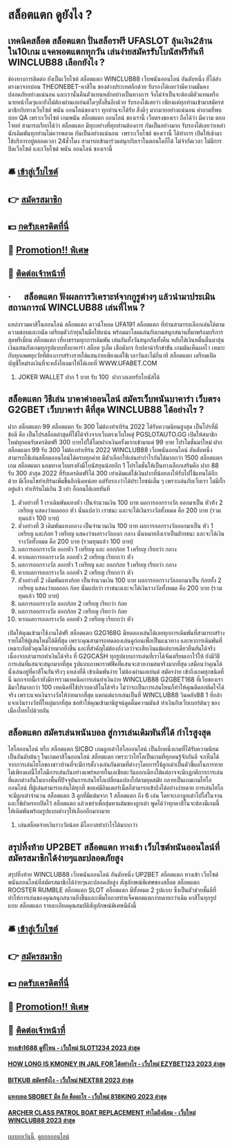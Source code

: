 # สล็อตแตก ดูยังไง ?
## เทคนิคสล็อต สล็อตแตก ปั่นสล็อรฟรี UFASLOT ลุ้นเงิน2ล้านใน10เกม แจคพอตแตกทุกวัน เล่นง่ายสมัครรับโบนัสฟรีทันที WINCLUB88 เลือกยังไง ?
ช่องทางการติดต่อ
ยังเป็นเว็บไซต์ สล็อตแตก WINCLUB88 เว็บพนันออนไลน์ อันดับหนึ่ง ที่ได้ส่งตรงมาจากบ่อน THEONEBET-คาสิโน ของต่างประเทศอีกด้วย รับรองได้เลยว่ามีความมั่นคงปลอดภัยอย่างแน่นอน และเรานั้นคืนตัวแทนหลักอย่างเป็นทางการ จึงไม่จำเป็นจะต้องมีตัวแทนหรือนายหน้าใดๆและยังไม่ต้องผ่านเอเย่นต์ใดๆทั้งสิ้นอีกด้วย รับรองได้เลยว่า เพียงแค่ทุกท่านเข้ามาสมัครสมาชิกกับทางเว็บไซต์ พนัน ออนไลน์ของเรา ทุกท่านจะได้รับ สิ่งดีๆ มากมายอย่างแน่นอน
คําถามที่พบบ่อย QA
เพราะเว็บไซต์ เกมพนัน สล็อตแตก ออนไลน์ ของเรานี้ เว็บตรงของเรา ถือได้ว่า มีความ ตอบโจทย์ สามารถเรียกได้ว่า สล็อตแตก มีทุกอย่างที่ทุกท่านต้องการ กันเป็นอย่างมาก รับรองได้เลยว่าเหล่านักเดิมพันทุกท่านไม่ควรพลาด กันเป็นอย่างแน่นอน  เพราะเว็บไซต์ ของเรานี้ ได้ทำการ เปิดให้เช้ามาใช้บริการอยู่ตลอดเวลา 24ชั่วโมง สามารถเข้ามาร่วมสนุกกับเราในตอนใดก็ได้ ไม่จำกัดเวลา ไม่มีการ ปิดเว็บไซต์ และเว็บไซต์ พนัน ออนไลน์ ของเรานี้

## 🛎 [เข้าสู่เว็บไซต์](https://bit.ly/3SdLNi2)
## 👉 [สมัครสมาชิก](https://bit.ly/3SdLNi2)
## 💵 [กดรับเครดิตที่นี่](https://bit.ly/3dyRKHj)
## 👑 [Promotion!! พิเศษ](https://bit.ly/3dyRKHj)
## 📱 [ติดต่อเจ้าหน้าที่](https://bit.ly/3dyRKHj)

## ·      สล็อตแตก ฟังผลการวิเคราะห์จากกูรูต่างๆ แล้วนำมาประเมินสถานการณ์ WINCLUB88 เล่นที่ไหน ?
แหล่งรวมคาสิโนออนไลน์ สล็อตแตก ดาวน์โหลด UFA191 สล็อตแตก ที่ท่านสามารถเลือกเล่นได้ตามความชอบและถนัด เตรียมตัวกำทุนในมือให้แน่น พร้อมมาโลดแล่นกับเกมสนุกสนานที่มาพร้อมบริการสุดพรีเมี่ยม สล็อตแตก เที่ยงธรรมทุกการเดิมพัน เล่นกันทั้งวันสนุกกันทั้งคืน หลับได้เงินหมื่นตื่นมาลุ้นเงินแสนกับเกมทุกรูปแบบทั้งบาคาร่า สล็อต รูเล็ต เสือมังกร ยิงปลาน่ารักขำขัน เกมมันเห็นผลไว เหมาะกับทุกเพศทุกวัยที่ต้องการสร้างรายได้แสนง่ายเพียงแค่ใช้เวลาวันละไม่กี่นาที สล็อตแตก เตรียมเปิดบัญชีใหม่รอเงินที่จะหลั่งไหลมาให้ได้เลยที่ WWW.UFABET.COM
1. JOKER WALLET ฝาก 1 บาท รับ 100  ฝากวอเลทรับโบนัสได้

## สล็อตแตก วิธีเล่น บาคาค่าออนไลน์ สมัครเว็บพนันบาคาร่า เว็บตรง G2GBET เว็บบาคาร่า ดีที่สุด WINCLUB88 ได้อย่างไร ?
ฝาก สล็อตแตก 99 สล็อตแตก รับ 300 ไม่ต้องทําเทิร์น 2022 ได้รับความนิยมสูงสุด เป็นโปรที่มีข้อดี คือ เป็นโปรสล็อตล่าสุดที่ใช้ได้จริงจากเว็บตรงเว็บใหญ่ PGSLOTAUTO.GG เปิดให้สมาชิกใหม่ทุกคนรับเครดิตฟรี 300 บาทไปใช้โดยฝากเงินครั้งแรกเข้ามาแค่ 99 บาท โปรโมชั่นมาใหม่ ฝาก สล็อตแตก 99 รับ 300 ไม่ต้องทําเทิร์น 2022 WINCLUB88 เว็บพนันออนไลน์ อันดับหนึ่ง สามารถใช้เล่นสล็อตออนไลน์ได้ครบทุกค่าย มีตัวเลือกให้เล่นทำกำไรกันได้มากกว่า 1500 สล็อตแตก เกม สล็อตแตก แถมทางเว็บตรงยังมีโบนัสทุนน้อยอีก 1 โปรโมชั่นให้เป็นทางเลือกเสริมคือ ฝาก 88 รับ 300 ล่าสุด 2022 ที่รับเครดิตฟรีได้ 300 เท่าเดิมแต่ใช้เงินฝากที่น้อยลงให้รับไปใช้แทนได้อีกด้วย มีเงื่อนไขทำเทิร์นเพิ่มขึ้นอีกนิดหน่อย แต่รับรองว่าได้ประโยชน์เต็ม ๆ เพราะเล่นกับเว็บเรา ไม่มีกั๊กอยู่แล้ว ทำเทิร์นไม่เกิน 3 เท่า ก็ถอนได้เลยทันที
1. ตัวอย่างที่ 1 เราเดิมพันแทงหัว เป็นจำนวนเงิน 100 บาท ผลการออกรางวัล ออกมาเป็น หัวท้้ง 2 เหรียญ แสดงว่าผลออก หัว นั่นแปลว่า เราชนะ และจะได้เงินรางวัลทั้งหมด คือ 200 บาท (รวมทุนแล้ว 100 บาท)
2. ตัวอย่างที่ 3 เดิมพันแทงกลาง เป็นจำนวนเงิน 100 บาท ผลการออกรางวัลออกมาเป็น หัว 1 เหรียญ และก้อย 1 เหรียญ แสดงว่าผลรางวัลออก กลาง นั่นหมายถึงเราเป็นฝ่ายชนะ และจะได้เงินรางวัลทั้งหมด คือ 200 บาท (รวมทุนแล้ว 100 บาท)
3. ผลการออกรางวัล ออกหัว 1 เหรียญ และ ออกก้อย 1 เหรียญ เรียกว่า กลาง
4. หากผลการออกรางวัล ออกหัว 2 เหรียญ เรียกกว่า หัว
5. ผลการออกรางวัล ออกหัว 1 เหรียญ และ ออกก้อย 1 เหรียญ เรียกว่า กลาง
6. หากผลการออกรางวัล ออกหัว 2 เหรียญ เรียกกว่า หัว
7. ตัวอย่างที่ 2 เดิมพันแทงก้อย เป็นจำนวนเงิน 100 บาท ผลการออกรางวัลออกมาเป็น ก้อยทั้ง 2 เหรียญ แสดงว่าผลออก ก้อย นั่นแปลว่า เราชนะและจะได้เงินรางวัลทั้งหมด คือ 200 บาท (รวมทุนแล้ว 100 บาท)
8. ผลการออกรางวัล ออกก้อย 2 เหรียญ เรียกว่า ก้อย
9. ผลการออกรางวัล ออกก้อย 2 เหรียญ เรียกว่า ก้อย
10. หากผลการออกรางวัล ออกหัว 2 เหรียญ เรียกกว่า หัว

เปิดให้คุณเข้ามาใช้งานได้ฟรี สล็อตแตก G2G168G มีทดลองเล่นได้เลยทุกการเดิมพันที่สามารถสร้างรายได้ให้ผู้เล่นใหม่ได้ดีที่สุด เพราะคุณสามารถทดลองเล่นดูก่อนเพื่อเป็นแนวทาง และหาการเดิมพันที่เหมาะกับตัวคุณได้ง่ายมากยิ่งขึ้น และที่สำคัญไม่ต้องกังวลว่าจะเสียเงินแม้แต่บาทเดียวยืนยันได้จริง
เนื่องจากสามารถทำเงินได้จริง ที่ G2GCASH ทุกรูปแบบการเล่นที่เราได้จัดเตรียมเอาไว้ให้ ยังมีวิธีการเล่นที่แสนจะสนุกมากที่สุด รูปแบบภาพกราฟฟิคที่แสนจะสวยงามสมจริงมากที่สุด เสมือนว่าคุณได้นั่งเล่นอยู่ที่คาสิโนกันจริงๆ
แหล่งที่ดี เข้าเดิมพันง่าย ไม่ต้องผ่านเอเย่นต์ สมัครง่าย เข้าถึงเกมทุกชนิดที่นี่
นอกจากนี้เรายังมีการรวมเทคนิคการเล่นทำเงินง่าย WINCLUB88 G2GBET168 ที่เว็บของเรามีมาให้มากกว่า 100 เทคนิคที่ใช้ปราบคาสิโนได้จริง ไม่ว่าจะเป็นการเล่นไหนก็ทำให้คุณติดอกติดใจได้จริง เพราะแจกเงินรางวัลให้ง่ายมากที่สุด แตกแต่แรกเล่นเป็นที่ WINCLUB88 วินคลับ88 1 ที่กล้าแจกเงินรางวัลที่ใหญ่มากที่สุด ขอท้าให้คุณเข้ามาพิสูจน์ดูดดื่มความมันส์ ทำเงินกับเว็บเบอร์ต้นๆ ของเมืองไทยไปด้วยกัน

## สล็อตแตก สมัครเล่นพนันบอล สู่การเล่นเดิมพันที่ได้ กำไรสูงสุด
ไฮโลออนไลน์ หรือ สล็อตแตก SICBO เกมลูกเต๋าไฮโลออนไลน์ เป็นอีกหนึ่งเกมที่ได้รับความนิยมเป็นอันดับต้นๆ ในเกมคาสิโนออนไลน์ สล็อตแตก เพราะว่าไฮโลเป็นเกมที่ทุกคนรู้จักกันดี จะเห็นได้จากการเล่นไฮโลของชาวบ้านที่จะมีการตั้งวงเล่นกันตามที่ต่างๆโดยการใช้ลูกเต๋าเป็นตัวชี้ผลในการทายไม่เพียงแค่นี้ไฮโลมีการเล่นกันอย่างแพร่หลายในเอเชียตะวันออกเฉียงใต้แต่อาจจะมีกฏกติการการเล่นที่แตกต่างกันในบางพื้นที่ปัจจุบันการเล่นไฮโลเปลี่ยนแปลงไปตามยุคสมัย กลายเป็นเกมเกมไฮโลออนไลน์ ที่ผู้เล่นสามารถเล่นได้ทุกที่ ขอแค่มีอินเตอร์เน็ตก็สามารถเข้าถึงได้อย่างง่ายดาย การเล่นไฮโลจะมีลูกเต๋าจำนวน สล็อตแตก 3 ลูกที่มีแต้มจาก 1 สล็อตแตก ถึง 6 เล่น โดยจะเอาลูกเต๋าไปใส่ในจานและใช้ฝาครอบปิดไว้ สล็อตแตก แล้วเขย่าเพื่อสุ่มหาแต้มของลูกเต๋า พูดได้ว่าทุกคาสิโนจะต้องมีเกมนี้ให้เดิมพันพร้อมรูปแบบต่างๆให้เลือกอีกมากมาย
1. เล่นสล็อตจ่ายเงินรางวัลน้อย มีโอกาสทำกำไรได้มากกว่า

## สรุปทิ้งท้าย UP2BET สล็อตแตก ทางเข้า เว็บไซต์พนันออนไลน์ที่สมัครสมาชิกได้ง่ายๆและปลอดภัยสูง
สรุปทิ้งท้าย WINCLUB88 เว็บพนันออนไลน์ อันดับหนึ่ง UP2BET สล็อตแตก ทางเข้า เว็บไซต์พนันออนไลน์ที่สมัครสมาชิกได้ง่ายๆและปลอดภัยสูง สัญลักษณ์พิเศษของสล็อต สล็อตแตก ROOSTER RUMBLE สล็อตแตก SLOT สล็อตแตก มีทั้งหมด 2 รูปแบบ ซึ่งเป็นตัวช่วยชั้นดีที่ทำให้การเล่นของคุณสนุกสนานยิ่งขึ้นและเพิ่มโอกาสทำแจ็คพอตแตกง่ายดายกว่าเดิม คาสิโนทุกรูปแบบ สล็อตแตก รายละเอียดคุณสมบัติสัญลักษณ์พิเศษมีดังนี้

## 🛎 [เข้าสู่เว็บไซต์](https://bit.ly/3SdLNi2)
## 👉 [สมัครสมาชิก](https://bit.ly/3SdLNi2)
## 💵 [กดรับเครดิตที่นี่](https://bit.ly/3dyRKHj)
## 👑 [Promotion!! พิเศษ](https://bit.ly/3dyRKHj)
## 📱 [ติดต่อเจ้าหน้าที่](https://bit.ly/3dyRKHj)

#### [ทางเข้า1688 ดูที่ไหน - เว็บใหม่ SLOT1234 2023 ล่าสุด](https://atom.io/themes/ทางเข้า1688%20ดูที่ไหน%20-%20เว็บใหม่%20slot1234%202023%20ล่าสุด)
#### [HOW LONG IS KMONEY IN JAIL FOR ได้อย่างไร - เว็บใหม่ EZYBET123 2023 ล่าสุด](https://atom.io/themes/how%20long%20is%20kmoney%20in%20jail%20for%20ได้อย่างไร%20-%20เว็บใหม่%20ezybet123%202023%20ล่าสุด)
#### [BITKUB สมัครยังไง - เว็บใหม่ NEXT88 2023 ล่าสุด](https://atom.io/themes/bitkub%20สมัครยังไง%20-%20เว็บใหม่%20next88%202023%20ล่าสุด)
#### [แทงบอล SBOBET มือ ถือ คืออะไร - เว็บใหม่ 818KING 2023 ล่าสุด](https://atom.io/themes/แทงบอล%20sbobet%20มือ%20ถือ%20คืออะไร%20-%20เว็บใหม่%20818king%202023%20ล่าสุด)
#### [ARCHER CLASS PATROL BOAT REPLACEMENT ทำไมถึงนิยม - เว็บใหม่ WINCLUB88 2023 ล่าสุด](https://atom.io/themes/archer%20class%20patrol%20boat%20replacement%20ทำไมถึงนิยม%20-%20เว็บใหม่%20winclub88%202023%20ล่าสุด)

[ผลบอลวันนี้](https://siamsport.tv "ผลบอลวันนี้"), [ดูบอลออนไลน์](https://siamsport.tv/ดูบอลสด "ดูบอลออนไลน์")
